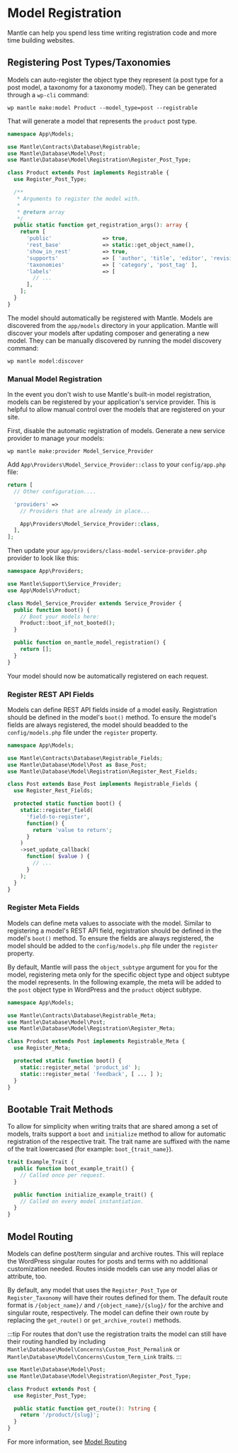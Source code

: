 # Model Registration

Mantle can help you spend less time writing registration code and more time building
websites.

## Registering Post Types/Taxonomies

Models can auto-register the object type they represent (a post type for a post
model, a taxonomy for a taxonomy model). They can be generated through a `wp-cli` command:

    wp mantle make:model Product --model_type=post --registrable

That will generate a model that represents the `product` post type.

```php
namespace App\Models;

use Mantle\Contracts\Database\Registrable;
use Mantle\Database\Model\Post;
use Mantle\Database\Model\Registration\Register_Post_Type;

class Product extends Post implements Registrable {
  use Register_Post_Type;

  /**
   * Arguments to register the model with.
   *
   * @return array
   */
  public static function get_registration_args(): array {
    return [
      'public'                => true,
      'rest_base'             => static::get_object_name(),
      'show_in_rest'          => true,
      'supports'              => [ 'author', 'title', 'editor', 'revisions', 'thumbnail', 'custom-fields', 'excerpt' ],
      'taxonomies'            => [ 'category', 'post_tag' ],
      'labels'                => [
        // ...
      ],
    ];
  }
}
```

The model should automatically be registered with Mantle. Models are discovered
from the `app/models` directory in your application. Mantle will discover your
models after updating composer and generating a new model. They can be manually
discovered by running the model discovery command:

    wp mantle model:discover

### Manual Model Registration

In the event you don't wish to use Mantle's built-in model registration, models
can be registered by your application's service provider. This is helpful to
allow manual control over the models that are registered on your site.

First, disable the automatic registration of models. Generate a new service
provider to manage your models:

    wp mantle make:provider Model_Service_Provider

Add `App\Providers\Model_Service_Provider::class` to your `config/app.php` file:

```php
return [
  // Other configuration....

  'providers' =>
    // Providers that are already in place...

    App\Providers\Model_Service_Provider::class,
  ],
];
```

Then update your `app/providers/class-model-service-provider.php` provider to look like this:

```php
namespace App\Providers;

use Mantle\Support\Service_Provider;
use App\Models\Product;

class Model_Service_Provider extends Service_Provider {
  public function boot() {
    // Boot your models here:
    Product::boot_if_not_booted();
  }

  public function on_mantle_model_registration() {
    return [];
  }
}
```

Your model should now be automatically registered on each request.

### Register REST API Fields

Models can define REST API fields inside of a model easily. Registration should
be defined in the model's `boot()` method. To ensure the model's fields are
always registered, the model should beadded to the `config/models.php` file
under the `register` property.

```php
namespace App\Models;

use Mantle\Contracts\Database\Registrable_Fields;
use Mantle\Database\Model\Post as Base_Post;
use Mantle\Database\Model\Registration\Register_Rest_Fields;

class Post extends Base_Post implements Registrable_Fields {
  use Register_Rest_Fields;

  protected static function boot() {
    static::register_field(
      'field-to-register',
      function() {
        return 'value to return';
      }
    )
    ->set_update_callback(
      function( $value ) {
        // ...
      }
    );
  }
}
```

### Register Meta Fields

Models can define meta values to associate with the model. Similar to
registering a model's REST API field, registration should be defined in the
model's `boot()` method. To ensure the fields are always registered, the model
should be added to the `config/models.php` file under the `register` property.

By default, Mantle will pass the `object_subtype` argument for you for the
model, registering meta only for the specific object type and object subtype the
model represents. In the following example, the meta will be added to the `post`
object type in WordPress and the `product` object subtype.

```php
namespace App\Models;

use Mantle\Contracts\Database\Registrable_Meta;
use Mantle\Database\Model\Post;
use Mantle\Database\Model\Registration\Register_Meta;

class Product extends Post implements Registrable_Meta {
  use Register_Meta;

  protected static function boot() {
    static::register_meta( 'product_id' );
    static::register_meta( 'feedback', [ ... ] );
  }
}
```

## Bootable Trait Methods

To allow for simplicity when writing traits that are shared among a set of
models, traits support a `boot` and `initialize` method to allow for automatic
registration of the respective trait. The trait name are suffixed with the name
of the trait lowercased (for example: `boot_{trait_name}`).

```php
trait Example_Trait {
  public function boot_example_trait() {
    // Called once per request.
  }

  public function initialize_example_trait() {
    // Called on every model instantiation.
  }
}
```

## Model Routing

Models can define post/term singular and archive routes. This will replace the
WordPress singular routes for posts and terms with no additional customization
needed. Routes inside models can use any model alias or attribute, too.

By default, any model that uses the `Register_Post_Type` or `Register_Taxonomy`
will have their routes defined for them. The default route format is
`/{object_name}/` and `/{object_name}/{slug}/` for the archive and singular
route, respectively. The model can define their own route by replacing the
`get_route()` or `get_archive_route()` methods.

:::tip
For routes that don't use the registration traits the model can still have
their routing handled by including `Mantle\Database\Model\Concerns\Custom_Post_Permalink` or
`Mantle\Database\Model\Concerns\Custom_Term_Link` traits.
:::

```php
use Mantle\Database\Model\Post;
use Mantle\Database\Model\Registration\Register_Post_Type;

class Product extends Post {
  use Register_Post_Type;

  public static function get_route(): ?string {
    return '/product/{slug}';
  }
}
```

For more information, see [Model Routing](../basics/requests.md#model-routing)
